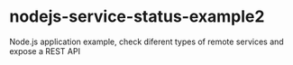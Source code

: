 nodejs-service-status-example2
==============================

Node.js application example, check diferent types of remote services and expose a REST API
